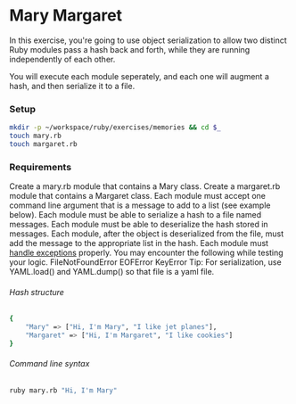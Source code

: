 # Mary Margaret

In this exercise, you're going to use object serialization to allow two distinct Ruby modules pass a hash back and forth, while they are running independently of each other.

You will execute each module seperately, and each one will augment a hash, and then serialize it to a file.

### Setup

```bash
mkdir -p ~/workspace/ruby/exercises/memories && cd $_
touch mary.rb
touch margaret.rb
```

### Requirements

Create a mary.rb module that contains a Mary class.
Create a margaret.rb module that contains a Margaret class.
Each module must accept one command line argument that is a message to add to a list (see example below).
Each module must be able to serialize a hash to a file named messages.
Each module must be able to deserialize the hash stored in messages.
Each module, after the object is deserialized from the file, must add the message to the appropriate list in the hash.
Each module must [handle exceptions](https://github.com/nashville-software-school/bangazon-ltd/blob/master/orientation/FND_10_EXCEPTION_HANDLING.md) properly. You may encounter the following while testing your logic.
FileNotFoundError
EOFError
KeyError
Tip: For serialization, use YAML.load() and YAML.dump() so that file is a yaml file.

###### Hash structure
```bash
{
    "Mary" => ["Hi, I'm Mary", "I like jet planes"],
    "Margaret" => ["Hi, I'm Margaret", "I like cookies"]
}
```

###### Command line syntax
```bash
ruby mary.rb "Hi, I'm Mary"
```
